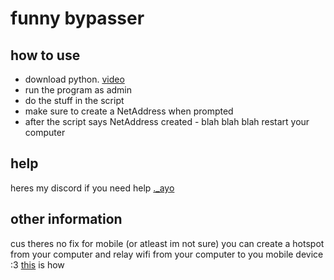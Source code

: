 # funny bypasser

## how to use
- download python. [video](https://www.youtube.com/watch?v=YKSpANU8jPE)
- run the program as admin
- do the stuff in the script
- make sure to create a NetAddress when prompted
- after the script says NetAddress created - blah blah blah restart your computer

## help
heres my discord if you need help [._ayo](https://discord.com/users/488368000055902228)

## other information
cus theres no fix for mobile (or atleast im not sure) you can create a hotspot from your computer and relay wifi from your computer to you mobile device :3 [this](https://support.microsoft.com/en-us/windows/use-your-windows-pc-as-a-mobile-hotspot-c89b0fad-72d5-41e8-f7ea-406ad9036b85#:~:text=your%20data%20plan.-,Select%20Start%20%2C%20then%20select%20Settings%20%3E%20Network%20%26%20Internet%20%3E%20Mobile,Internet%20connection%20with%20other%20devices.) is how
